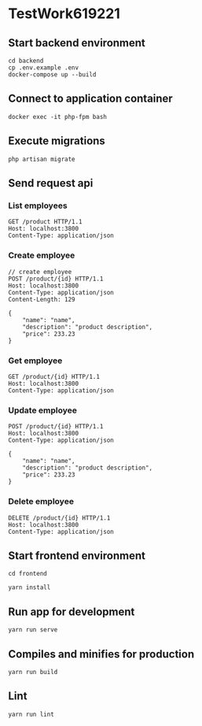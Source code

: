 # TestWork619221

## Start backend environment
```
cd backend
cp .env.example .env
docker-compose up --build
```

## Connect to application container
```docker exec -it php-fpm bash```

## Execute migrations
```php artisan migrate```

## Send request api
### List employees
```
GET /product HTTP/1.1
Host: localhost:3800
Content-Type: application/json
```

### Create employee
```
// create employee
POST /product/{id} HTTP/1.1
Host: localhost:3800
Content-Type: application/json
Content-Length: 129

{
    "name": "name",
    "description": "product description",
    "price": 233.23 
} 
```

### Get employee
```
GET /product/{id} HTTP/1.1
Host: localhost:3800
Content-Type: application/json
```

### Update employee
```
POST /product/{id} HTTP/1.1
Host: localhost:3800
Content-Type: application/json

{
    "name": "name",
    "description": "product description",
    "price": 233.23 
} 
```

### Delete employee
```
DELETE /product/{id} HTTP/1.1
Host: localhost:3800
Content-Type: application/json
```

## Start frontend environment
```cd frontend```

```yarn install```

## Run app for development
```yarn run serve```

## Compiles and minifies for production
```yarn run build```

## Lint 
```yarn run lint```